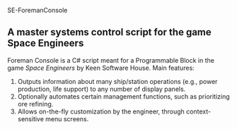 ﻿SE-ForemanConsole

## A master systems control script for the game Space Engineers ##

Foreman Console is a C# script meant for a Programmable Block in the game
<i>Space Engineers</i> by Keen Software House. Main features:
1. Outputs information about many ship/station operations (e.g., power production, life support) to any number of display panels.
2. Optionally automates certain management functions, such as prioritizing ore refining.
3. Allows on-the-fly customization by the engineer, through context-sensitive menu screens.